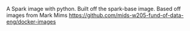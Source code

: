 A Spark image with python.
Built off the spark-base image. 
Based off images from Mark Mims https://github.com/mids-w205-fund-of-data-eng/docker-images
